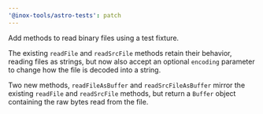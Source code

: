 ```yaml
---
'@inox-tools/astro-tests': patch
---
```


Add methods to read binary files using a test fixture.

The existing `readFile` and `readSrcFile` methods retain their behavior, reading files as strings,
but now also accept an optional `encoding` parameter to change how the file is decoded into a string.

Two new methods, `readFileAsBuffer` and `readSrcFileAsBuffer` mirror the existing `readFile` and `readSrcFile` methods,
but return a `Buffer` object containing the raw bytes read from the file.
